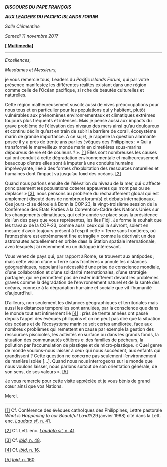 ***DISCOURS DU PAPE FRANÇOIS***

***AUX LEADERS DU PACIFIC ISLANDS FORUM***

*Salle Clémentine*

*Samedi 11 novembre 2017*

**\[ [Multimedia](http://w2.vatican.va/content/francesco/fr/events/event.dir.html/content/vaticanevents/fr/2017/11/11/leaders-pacificislandsforumsecretariat.html)\]**

* * *

*Excellences,*

*Mesdames et Messieurs,*

je vous remercie tous, Leaders du *Pacific Islands Forum,* qui par votre présence manifestez les différentes réalités existant dans une région comme celle de l’Océan pacifique, si riche de beautés culturelles et naturelles.

Cette région malheureusement suscite aussi de vives préoccupations pour nous tous et en particulier pour les populations qui y habitent, plutôt vulnérables aux phénomènes environnementaux et climatiques extrêmes toujours plus fréquents et intenses. Mais je pense aussi aux impacts du grave problème de l’élévation des niveaux des mers ainsi qu’au douloureux et continu déclin qu’est en train de subir la barrière de corail, écosystème marin de grande importance. A ce sujet, je rappelle la question alarmante posée il y a près de trente ans par les évêques des Philippines : « Qui a transformé le merveilleux monde marin en cimetières sous-marins dépourvus de vie et de couleurs ? ». [\[1\]](#_ftn1 "") Elles sont nombreuses les causes qui ont conduit à cette dégradation environnementale et malheureusement beaucoup d’entre elles sont à imputer à une conduite humaine imprévoyante, liée à des formes d’exploitation des ressources naturelles et humaines dont l’impact va jusqu’au fond des océans. [\[2\]](#_ftn2 "")

Quand nous parlons ensuite de l’élévation du niveau de la mer, qui « affecte principalement les populations côtières appauvries qui n’ont pas où se déplacer » [\[3\]](#_ftn3 ""), nous pensons au problème du réchauffement global qui est amplement discuté dans de nombreux forum(s) et débats internationaux. Ces jours-ci se déroule à Bonn la COP-23, la vingt-troisième session de la Conférence des Etats Parties à la Convention-Cadre des Nations Unies sur les changements climatiques, qui cette année se place sous la présidence de l’un des pays que vous représentez, les Iles Fidji. Je forme le souhait que les travaux de la COP-23, comme aussi ceux qui la suivront, soient en mesure d’avoir toujours présent à l’esprit cette « Terre sans frontières, où l’atmosphère est extrêmement fine et fragile » comme la décrivait un des astronautes actuellement en orbite dans la Station spatiale internationale, avec lesquels j’ai récemment eu un dialogue intéressant.

Vous venez de pays qui, par rapport à Rome, se trouvent aux antipodes ; mais cette vision d’une « Terre sans frontières » annule les distances géographiques, rappelant la nécessité d’une prise de conscience mondiale, d’une collaboration et d’une solidarité internationales, d’une stratégie partagée, qui ne permettent pas de rester indifférent devant les problèmes graves comme la dégradation de l’environnement naturel et de la santé des océans, connexe à la dégradation humaine et sociale que vit l’humanité d’aujourd’hui.

D’ailleurs, non seulement les distances géographiques et territoriales mais aussi les distances temporelles sont annulées, par la conscience que dans le monde tout est intimement lié [\[4\]](#_ftn4 "") : près de trente années ont passé depuis l’appel des évêques philippins et on ne peut pas dire que la situation des océans et de l’écosystème marin se soit certes améliorée, face aux nombreux problèmes qui remettent en cause par exemple la gestion des ressources piscicoles, les activités en surface ou dans les grands fonds, la situation des communautés côtières et des familles de pécheurs, la pollution par l’accumulation de plastique et de micro-plastique. « Quel genre de monde voulons-nous laisser à ceux qui nous succèdent, aux enfants qui grandissent ? Cette question ne concerne pas seulement l’environnement de manière isolée \[…\]. Quand nous nous interrogeons sur le monde que nous voulons laisser, nous parlons surtout de son orientation générale, de son sens, de ses valeurs ». [\[5\]](#_ftn5 "")

Je vous remercie pour cette visite appréciée et je vous bénis de grand cœur ainsi que vos Nations.

Merci.

* * *

[\[1\]](#_ftnref1 "") Cf. Conférence des évêques catholiques des Philippines, Lettre pastorale *What is Happening to our Beautiful Land?*(29 janvier 1988) cité dans la Lett. enc. [*Laudato si’,* n. 41](http://w2.vatican.va/content/francesco/fr/encyclicals/documents/papa-francesco_20150524_enciclica-laudato-si.html#41.).

[\[2\]](#_ftnref2 "") Cf. Lett. enc. [*Laudato si’,* n. 41](http://w2.vatican.va/content/francesco/fr/encyclicals/documents/papa-francesco_20150524_enciclica-laudato-si.html#41.).

[\[3\]](#_ftnref3 "") Cf. [*ibid*, n. 48](http://w2.vatican.va/content/francesco/fr/encyclicals/documents/papa-francesco_20150524_enciclica-laudato-si.html#48.).

[\[4\]](#_ftnref4 "") Cf. [*ibid*, n. 16](http://w2.vatican.va/content/francesco/fr/encyclicals/documents/papa-francesco_20150524_enciclica-laudato-si.html#16.).

[\[5\]](#_ftnref5 "") [*Ibid*, n. 160](http://w2.vatican.va/content/francesco/fr/encyclicals/documents/papa-francesco_20150524_enciclica-laudato-si.html#160.).